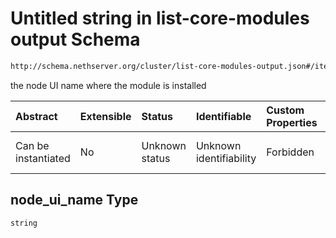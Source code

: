 # Untitled string in list-core-modules output Schema

```txt
http://schema.nethserver.org/cluster/list-core-modules-output.json#/items/properties/instances/items/properties/node_ui_name
```

the node UI name where the module is installed

| Abstract            | Extensible | Status         | Identifiable            | Custom Properties | Additional Properties | Access Restrictions | Defined In                                                                                      |
| :------------------ | :--------- | :------------- | :---------------------- | :---------------- | :-------------------- | :------------------ | :---------------------------------------------------------------------------------------------- |
| Can be instantiated | No         | Unknown status | Unknown identifiability | Forbidden         | Allowed               | none                | [list-core-modules-output.json\*](cluster/list-core-modules-output.json "open original schema") |

## node\_ui\_name Type

`string`
